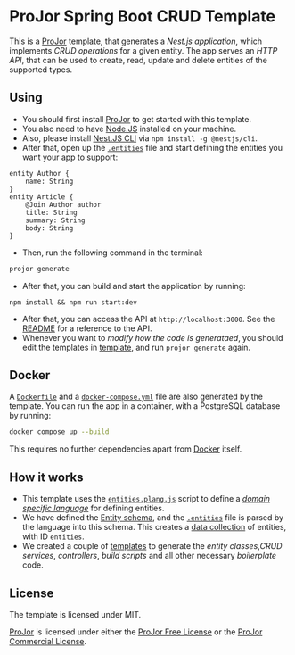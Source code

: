 # ProJor Spring Boot CRUD Template

This is a [ProJor](https://projor.io) template, that generates a _Nest.js application_, which implements _CRUD operations_ for a given entity. The app serves an _HTTP API_, that can be used to create, read, update and delete entities of the supported types.

## Using

* You should first install [ProJor](https://projor.io) to get started with this template.
* You also need to have [Node.JS](https://nodejs.org/) installed on your machine.
* Also, please install [Nest.JS CLI](https://docs.nestjs.com/first-steps) via `npm install -g @nestjs/cli`.
* After that, open up the [`.entities`](.entities) file and start defining the entities you want your app to support:

```
entity Author {
    name: String
}
entity Article {
    @Join Author author
    title: String
    summary: String
    body: String
}
```

* Then, run the following command in the terminal:

```bash
projor generate
```

* After that, you can build and start the application by running:

```
npm install && npm run start:dev
```

* After that, you can access the API at `http://localhost:3000`. See the [README](../README.md) for a reference to the API.
* Whenever you want to _modify how the code is generataed_, you should edit the templates in [template](template/), and run `projor generate` again.

## Docker

A [`Dockerfile`](../Dockerfile) and a [`docker-compose.yml`](../docker-compose.yml) file are also generated by the template. You can run the app in a container, with a PostgreSQL database by running:

```bash
docker compose up --build
```

This requires no further dependencies apart from [Docker](https://www.docker.com/) itself.

## How it works

* This template uses the [`entities.plang.js`](language/entities.plang.js) script to define a _[domain specific language](https://docs.projor.io/overview/languages.html)_ for defining entities.
* We have defined the [Entity schema](schema/Entity.pschema.yaml), and the [`.entities`](.entities) file is parsed by the language into this schema. This creates a [data collection](https://docs.projor.io/overview/data-collections.html) of entities, with ID `entities`.
* We created a couple of [templates](template/) to generate the _entity classes_,_CRUD services_, _controllers_, _build scripts_ and all other necessary _boilerplate_ code.

## License

The template is licensed under MIT.

[ProJor](https://projor.io) is licensed under either the [ProJor Free License](https://license.projor.io) or the [ProJor Commercial License](https://license.projor.io).